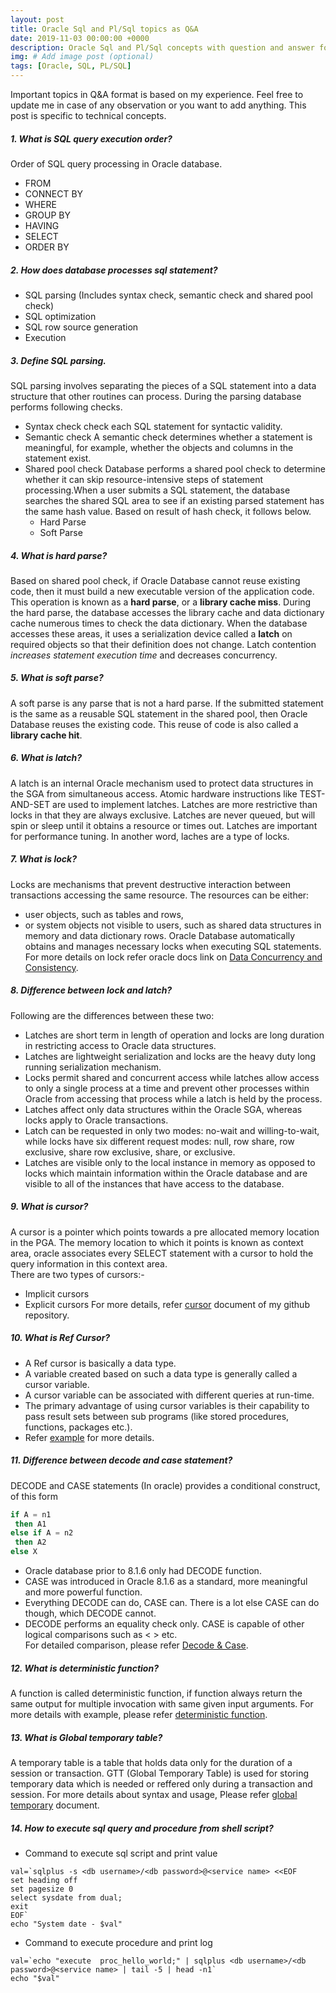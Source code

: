 ```yaml
---
layout: post
title: Oracle Sql and Pl/Sql topics as Q&A
date: 2019-11-03 00:00:00 +0000
description: Oracle Sql and Pl/Sql concepts with question and answer for interview preperation
img: # Add image post (optional)
tags: [Oracle, SQL, PL/SQL]
---
```

Important topics in Q&A format is based on my experience. Feel free to update me in case of any observation or you want to add anything. This post is specific to technical concepts.

##### 1. What is SQL query execution order?    
Order of SQL query processing in Oracle database.  
  * FROM 
  * CONNECT BY 
  * WHERE 
  * GROUP BY 
  * HAVING 
  * SELECT 
  * ORDER BY
  
##### 2. How does database processes sql statement?
  * SQL parsing (Includes syntax check, semantic check and shared pool check)
  * SQL optimization
  * SQL row source generation
  * Execution

##### 3. Define SQL parsing.
SQL parsing involves separating the pieces of a SQL statement into a data structure that other routines can process. During the parsing database performs following checks.  
  * Syntax check
    check each SQL statement for syntactic validity.    
  * Semantic check
    A semantic check determines whether a statement is meaningful, for example, whether the objects and columns in the statement exist.
  * Shared pool check
    Database performs a shared pool check to determine whether it can skip resource-intensive steps of statement processing.When a user submits a SQL statement, the database searches the shared SQL area to see if an existing parsed statement has the same hash value. Based on result of hash check, it follows below.
    * Hard Parse
    * Soft Parse

##### 4. What is hard parse?
Based on shared pool check, if Oracle Database cannot reuse existing code, then it must build a new executable version of the application code. This operation is known as a **hard parse**, or a **library cache miss**. During the hard parse, the database accesses the library cache and data dictionary cache numerous times to check the data dictionary. When the database accesses these areas, it uses a serialization device called a **latch** on required objects so that their definition does not change. Latch contention *increases statement execution time* and decreases concurrency.  

##### 5. What is soft parse?
A soft parse is any parse that is not a hard parse. If the submitted statement is the same as a reusable SQL statement in the shared pool, then Oracle Database reuses the existing code. This reuse of code is also called a **library cache hit**.  

##### 6. What is latch?
A latch is an internal Oracle mechanism used to protect data structures in the SGA from simultaneous access. Atomic hardware instructions like TEST-AND-SET are used to implement latches. Latches are more restrictive than locks in that they are always exclusive. Latches are never queued, but will spin or sleep until it obtains a resource or times out. Latches are important for performance tuning.
In another word, laches are a type of locks.

##### 7. What is lock?
Locks are mechanisms that prevent destructive interaction between transactions accessing the same resource. The resources can be either:
  * user objects, such as tables and rows,
  * or system objects not visible to users, such as shared data structures in memory and data dictionary rows.
Oracle Database automatically obtains and manages necessary locks when executing SQL statements. For more details on lock refer oracle docs link on [Data Concurrency and Consistency](https://docs.oracle.com/database/121/CNCPT/consist.htm).

##### 8. Difference between lock and latch?  
Following are the differences between these two:  
  * Latches are short term in length of operation and locks are long duration in restricting access to Oracle data structures.
  * Latches are lightweight serialization and locks are the heavy duty long running serialization mechanism.
  * Locks permit shared and concurrent access while latches allow access to only a single process at a time and prevent other processes within Oracle from accessing that process while a latch is held by the process.
  * Latches affect only data structures within the Oracle SGA, whereas locks apply to Oracle transactions.
  * Latch can be requested in only two modes: no-wait and willing-to-wait, while locks have six different request modes: null, row share, row exclusive, share row exclusive, share, or exclusive.
  * Latches are visible only to the local instance in memory as opposed to locks which maintain information within the Oracle database and are visible to all of the instances that have access to the database.
   
##### 9. What is cursor?
A cursor is a pointer which points towards a pre allocated memory location in the PGA. The memory location to which it points is known as context area, oracle associates every SELECT statement with a cursor to hold the query information in this context area.  
There are two types of cursors:-    
  * Implicit cursors    
  * Explicit cursors
For more details, refer [cursor](https://github.com/rajnathsah/Oracle-Scripts-and-Notes/blob/master/Notes/Cursor.md) document of my github repository.

##### 10. What is Ref Cursor?
  * A Ref cursor is basically a data type. 
  * A variable created based on such a data type is generally called a cursor variable. 
  * A cursor variable can be associated with different queries at run-time. 
  * The primary advantage of using cursor variables is their capability to pass result sets between sub programs (like stored procedures, functions, packages etc.).
  * Refer [example](https://github.com/rajnathsah/Oracle-Scripts-and-Notes/blob/master/Notes/ref_cursor.md) for more details.
  
##### 11. Difference between decode and case statement?
DECODE and CASE statements (In oracle) provides a conditional construct, of this form
```sql
if A = n1 
 then A1
else if A = n2 
 then A2
else X
```
* Oracle database prior to 8.1.6 only had DECODE function.
* CASE was introduced in Oracle 8.1.6 as a standard, more meaningful and more powerful function.
* Everything DECODE can do, CASE can. There is a lot else CASE can do though, which DECODE cannot.
* DECODE performs an equality check only. CASE is capable of other logical comparisons such as < > etc.  
For detailed comparison, please refer [Decode & Case](https://github.com/rajnathsah/Oracle-Scripts-and-Notes/blob/master/Notes/Decode%20and%20Case.md).

##### 12. What is deterministic function?
A function is called deterministic function, if function always return the same output for multiple invocation with same given input arguments. For more details with example, please refer [deterministic function](https://github.com/rajnathsah/Oracle-Scripts-and-Notes/blob/master/Notes/Deterministic%20function.md).

##### 13. What is Global temporary table?
A temporary table is a table that holds data only for the duration of a session or transaction. GTT (Global Temporary Table) is used for storing temporary data which is needed or reffered only during a transaction and session. For more details about syntax and usage, Please refer [global temporary](https://github.com/rajnathsah/Oracle-Scripts-and-Notes/blob/master/Notes/Global%20Temporary%20Table.md) document.

##### 14. How to execute sql query and procedure from shell script?
* Command to execute sql script and print value
```shell
val=`sqlplus -s <db username>/<db password>@<service name> <<EOF
set heading off
set pagesize 0
select sysdate from dual;
exit
EOF`
echo "System date - $val"
```
* Command to execute procedure and print log
```shell
val=`echo "execute  proc_hello_world;" | sqlplus <db username>/<db password>@<service name> | tail -5 | head -n1`
echo "$val"
```
